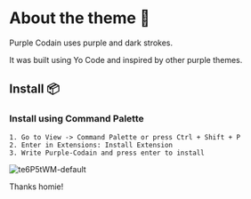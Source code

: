 # About the theme 💜
Purple Codain uses purple and dark strokes.

It was built using Yo Code and inspired by other purple themes.

## Install 📦

### Install using Command Palette
    1. Go to View -> Command Palette or press Ctrl + Shift + P
    2. Enter in Extensions: Install Extension
    3. Write Purple-Codain and press enter to install


![te6P5tWM-default](https://user-images.githubusercontent.com/87163356/144529993-6e9e4313-1324-497a-ae8f-d46f862f8703.jpeg)


Thanks homie!
